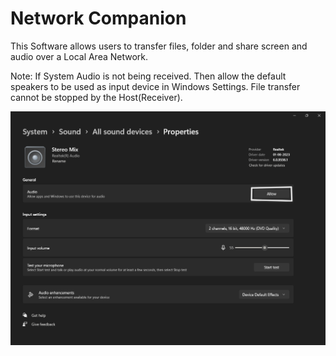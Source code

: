 # Network Companion
This Software allows users to transfer files, folder and share screen and audio over a Local Area Network.

Note: If System Audio is not being received. Then allow the default speakers to be used as input device in Windows Settings.
      File transfer cannot be stopped by the Host(Receiver).
      
![Alt text](<src/Screenshot (369).png>)